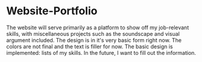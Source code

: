# Website-Portfolio
The website will serve primarily as a platform to show off my job-relevant skills, with miscellaneous projects such as the soundscape and visual argument included. The design is in it's very basic form right now. The colors are not final and the text is filler for now. The basic design is implemented: lists of my skills. 
In the future, I want to fill out the information.
